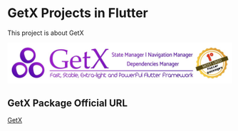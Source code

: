 # GetX Projects in Flutter

This project is about GetX

![](https://github.com/032AbhishekChoksi/getx-playlist-flutter/blob/main/get.png)

## GetX Package Official URL

[GetX](https://pub.dev/packages/get)
